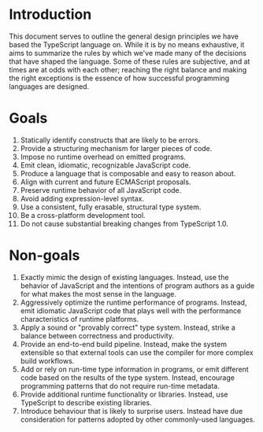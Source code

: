 # Introduction
This document serves to outline the general design principles we have based the TypeScript language on. While it is by no means exhaustive, it aims to summarize the rules by which we've made many of the decisions that have shaped the language. Some of these rules are subjective, and at times are at odds with each other; reaching the right balance and making the right exceptions is the essence of how successful programming languages are designed.

# Goals
 1. Statically identify constructs that are likely to be errors.
 1. Provide a structuring mechanism for larger pieces of code.
 1. Impose no runtime overhead on emitted programs.
 1. Emit clean, idiomatic, recognizable JavaScript code.
 1. Produce a language that is composable and easy to reason about.
 1. Align with current and future ECMAScript proposals.
 1. Preserve runtime behavior of all JavaScript code.
 1. Avoid adding expression-level syntax.
 1. Use a consistent, fully erasable, structural type system.
 1. Be a cross-platform development tool.
 1. Do not cause substantial breaking changes from TypeScript 1.0.

# Non-goals
 1. Exactly mimic the design of existing languages. Instead, use the behavior of JavaScript and the intentions of program authors as a guide for what makes the most sense in the language.
 1. Aggressively optimize the runtime performance of programs. Instead, emit idiomatic JavaScript code that plays well with the performance characteristics of runtime platforms.
 1. Apply a sound or "provably correct" type system. Instead, strike a balance between correctness and productivity.
 1. Provide an end-to-end build pipeline. Instead, make the system extensible so that external tools can use the compiler for more complex build workflows.
 1. Add or rely on run-time type information in programs, or emit different code based on the results of the type system. Instead, encourage programming patterns that do not require run-time metadata.
 1. Provide additional runtime functionality or libraries. Instead, use TypeScript to describe existing libraries.
 1. Introduce behaviour that is likely to surprise users. Instead have due consideration for patterns adopted by other commonly-used languages.
